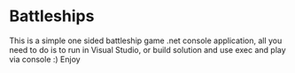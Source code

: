 # Battleships
This is a simple one sided battleship game .net console application, all you need to do is to run in Visual Studio, or build solution and use exec and play via console :) Enjoy
